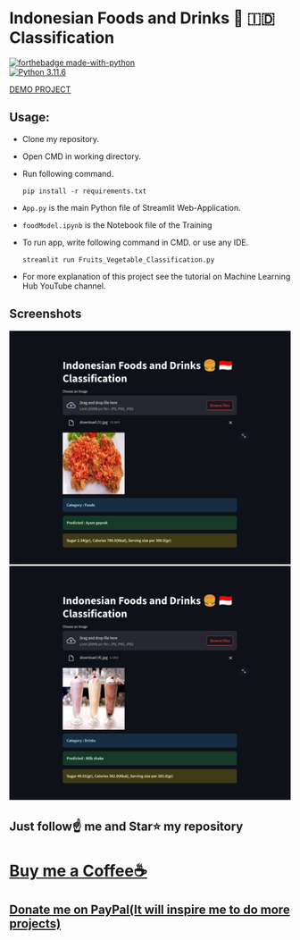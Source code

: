 # Indonesian Foods and Drinks 🍔 🇮🇩 Classification

[![forthebadge made-with-python](http://ForTheBadge.com/images/badges/made-with-python.svg)](https://www.python.org/)                 
[![Python 3.11.6](https://img.shields.io/badge/python-3.11.6-blue.svg)](https://www.python.org/downloads/release/python-360/)   

<a href="https://indonesian-food-recognition.streamlit.app/" >DEMO PROJECT</a>

## Usage:

- Clone my repository.
- Open CMD in working directory.
- Run following command.

  ```
  pip install -r requirements.txt
  ```
- `App.py` is the main Python file of Streamlit Web-Application. 
- `foodModel.ipynb` is the Notebook file of the Training
- To run app, write following command in CMD. or use any IDE.

  ```
  streamlit run Fruits_Vegetable_Classification.py
  ```

- For more explanation of this project see the tutorial on Machine Learning Hub YouTube channel.

## Screenshots

<img src="https://github.com/dafahan/indonesian-food-recognition/blob/main/SC1.png?raw=true">
<img src="https://github.com/dafahan/indonesian-food-recognition/blob/main/SC2.png?raw=true">


## Just follow☝️ me and Star⭐ my repository 

# [Buy me a Coffee☕](https://www.buymeacoffee.com/dafahan)
## [Donate me on PayPal(It will inspire me to do more projects)](https://www.paypal.me/dafahan)